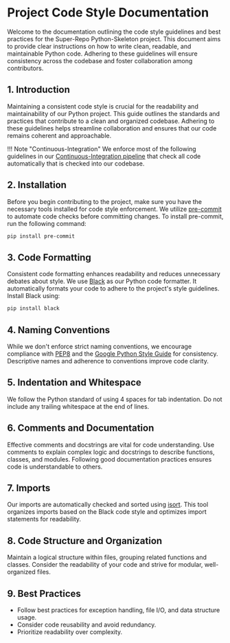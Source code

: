 # Project Code Style Documentation

Welcome to the documentation outlining the code style guidelines and best practices for the Super-Repo Python-Skeleton project. This document aims to provide clear instructions on how to write clean, readable, and maintainable Python code. Adhering to these guidelines will ensure consistency across the codebase and foster collaboration among contributors.

## 1. Introduction

Maintaining a consistent code style is crucial for the readability and maintainability of our Python project. This guide outlines the standards and practices that contribute to a clean and organized codebase. Adhering to these guidelines helps streamline collaboration and ensures that our code remains coherent and approachable.

!!! Note "Continuous-Integration"
    We enforce most of the following guidelines in our [Continuous-Integration pipeline](../../development/continuous-integration/index.md) that check all code automatically that is checked into our codebase.

## 2. Installation

Before you begin contributing to the project, make sure you have the necessary tools installed for code style enforcement. We utilize [pre-commit](https://github.com/pre-commit/pre-commit-hooks) to automate code checks before committing changes. To install pre-commit, run the following command:

```bash
pip install pre-commit
```

## 3. Code Formatting

Consistent code formatting enhances readability and reduces unnecessary debates about style. We use [Black](https://github.com/psf/black) as our Python code formatter. It automatically formats your code to adhere to the project's style guidelines. Install Black using:

```bash
pip install black
```

## 4. Naming Conventions

While we don't enforce strict naming conventions, we encourage compliance with [PEP8](https://www.python.org/dev/peps/pep-0008/) and the [Google Python Style Guide](https://google.github.io/styleguide/pyguide.html) for consistency. Descriptive names and adherence to conventions improve code clarity.

## 5. Indentation and Whitespace

We follow the Python standard of using 4 spaces for tab indentation. Do not include any trailing whitespace at the end of lines.

## 6. Comments and Documentation

Effective comments and docstrings are vital for code understanding. Use comments to explain complex logic and docstrings to describe functions, classes, and modules. Following good documentation practices ensures code is understandable to others.

## 7. Imports

Our imports are automatically checked and sorted using [isort](https://github.com/pycqa/isort). This tool organizes imports based on the Black code style and optimizes import statements for readability.

## 8. Code Structure and Organization

Maintain a logical structure within files, grouping related functions and classes. Consider the readability of your code and strive for modular, well-organized files.

## 9. Best Practices

- Follow best practices for exception handling, file I/O, and data structure usage.
- Consider code reusability and avoid redundancy.
- Prioritize readability over complexity.
